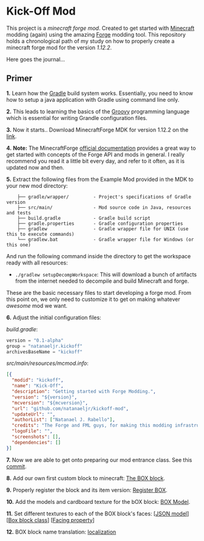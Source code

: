 Kick-Off Mod
============

This project is a _minecraft forge mod_.
Created to get started with [Minecraft] modding (again) using the amazing [Forge][ForgeForum] modding tool.
This repository holds a chronological path of my study on how to properly create a minecraft
forge mod for the version _1.12.2_.

Here goes the journal...

Primer
-----

**1.** Learn how the [Gradle] build system works. Essentially, you need to know how to setup a java
application with Gradle using command line only.

**2.** This leads to learning the basics of the [Groovy] programming language which is essential for
writing Grandle configuration files.

**3.** Now it starts.. Download MinecraftForge MDK for version 1.12.2 on the [link][Forge1.12.2].

**4.** **Note:** The MinecraftForge [official documentation][ForgeDocs] provides a great way to get started with
concepts of the Forge API and mods in general. I really recommend you read it a little bit every day,
and refer to it often, as it is updated now and then.

**5.** Extract the following files from the Example Mod provided in the MDK to your new mod directory:
```
    ├── gradle/wrapper/         - Project's specifications of Gradle version
    ├── src/main/               - Mod source code in Java, resources and tests
    ├── build.gradle            - Gradle build script
    ├── gradle.properties       - Gradle configuration properties
    ├── gradlew                 - Gradle wrapper file for UNIX (use this to execute commands)
    └── gradlew.bat             - Gradle wrapper file for Windows (or this one)
```

And run the following command inside the directory to get the workspace ready with all resources:
  - ``./gradlew setupDecompWorkspace``: This will download a bunch of artifacts from the internet
needed to decompile and build Minecraft and forge.

These are the basic necessary files to start developing a forge mod. From this point on, we only
need to customize it to get on making whatever _awesome_ mod we want.

**6.** Adjust the initial configuration files:

_build.gradle_:
```groovy
version = "0.1-alpha"
group = "natanaeljr.kickoff"
archivesBaseName = "kickoff"
```
_src/main/resources/mcmod.info_:
```json
[{
  "modid": "kickoff",
  "name": "Kick-Off",
  "description": "Getting started with Forge Modding.",
  "version": "${version}",
  "mcversion": "${mcversion}",
  "url": "github.com/natanaeljr/kickoff-mod",
  "updateUrl": "",
  "authorList": ["Natanael J. Rabello"],
  "credits": "The Forge and FML guys, for making this modding infrastructure",
  "logoFile": "",
  "screenshots": [],
  "dependencies": []
}]
```

**7.** Now we are able to get onto preparing our mod entrance class. See this
[commit](https://github.com/natanaeljr/kickoff-mod/commit/a9a0dafba3a957b64291b48ec48f5255c4ec428c).

**8.** Add our own first custom block to minecraft:
[The BOX block](https://github.com/natanaeljr/kickoff-mod/commit/273aaddd9afc349afaf6e93ea0c42b03290f82fb).

**9.** Properly register the block and its item version:
[Register BOX](https://github.com/natanaeljr/kickoff-mod/commit/10aaf228f12aa7b29a6c92b13f27594e9a9d07fc).

**10.** Add the models and cardboard texture for the bOX block:
[BOX Model](https://github.com/natanaeljr/kickoff-mod/commit/b17f56127475d7db4ff63dd36e918c85c806de1c).

**11.** Set different textures to each of the BOX block's faces:
[[JSON model](https://github.com/natanaeljr/kickoff-mod/commit/e38e93bb8afa14ec609b1b3b018b1d62e4a73ea2)]
[[Box block class](https://github.com/natanaeljr/kickoff-mod/commit/ce886acfe8c32d54fee7e783af87a6fb065d8298)]
[[Facing property](https://github.com/natanaeljr/kickoff-mod/commit/56848557d7e466737130302ae51540bc5b875b6b)]

**12.** BOX block name translation:
[localization](https://github.com/natanaeljr/KIckoff-mod/commit/40f848bf616db131ec029846afe995c129f0347f)


[Minecraft]: https://minecraft.net

[ForgeForum]: http://minecraftforge.net

[MinecraftForge]: https://files.minecraftforge.net/

[ForgeDocs]: https://mcforge.readthedocs.io/en/latest/

[Forge1.12.2]: https://files.minecraftforge.net/maven/net/minecraftforge/forge/index_1.12.2.html

[Gradle]: https://gradle.org

[Groovy]: http://groovy-lang.org/
